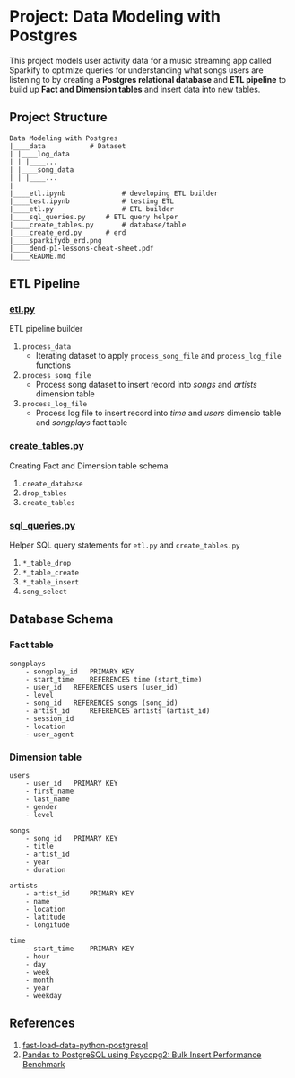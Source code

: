 # Project: Data Modeling with Postgres

This project models user activity data for a music streaming app called Sparkify to optimize queries for understanding what songs users are listening to by creating a **Postgres relational database** and **ETL pipeline** to build up **Fact and Dimension tables** and insert data into new tables.


## Project Structure

```
Data Modeling with Postgres
|____data			# Dataset
| |____log_data
| | |____...
| |____song_data
| | |____...
|
|____etl.ipynb		        # developing ETL builder
|____test.ipynb		        # testing ETL 
|____etl.py	                # ETL builder
|____sql_queries.py		# ETL query helper 
|____create_tables.py		# database/table 
|____create_erd.py		# erd 
|____sparkifydb_erd.png	
|____dend-p1-lessons-cheat-sheet.pdf
|____README.md
```


## ETL Pipeline
### [etl.py](etl.py)
ETL pipeline builder

1. `process_data`
	* Iterating dataset to apply `process_song_file` and `process_log_file` functions
2. `process_song_file`
	* Process song dataset to insert record into _songs_ and _artists_ dimension table
3. `process_log_file`
	* Process log file to insert record into _time_ and _users_ dimensio table and _songplays_ fact table

### [create_tables.py](create_tables.py)
Creating Fact and Dimension table schema

1. `create_database`
2. `drop_tables`
3. `create_tables`

### [sql_queries.py](sql_queries.py)
Helper SQL query statements for `etl.py` and `create_tables.py`

1. `*_table_drop`
2. `*_table_create`
3. `*_table_insert`
4. `song_select`


## Database Schema
### Fact table
```
songplays
	- songplay_id 	PRIMARY KEY
	- start_time 	REFERENCES time (start_time)
	- user_id	REFERENCES users (user_id)
	- level
	- song_id 	REFERENCES songs (song_id)
	- artist_id 	REFERENCES artists (artist_id)
	- session_id
	- location
	- user_agent
```

### Dimension table
```
users
	- user_id 	PRIMARY KEY
	- first_name
	- last_name
	- gender
	- level

songs
	- song_id 	PRIMARY KEY
	- title
	- artist_id
	- year
	- duration

artists
	- artist_id 	PRIMARY KEY
	- name
	- location
	- latitude
	- longitude

time
	- start_time 	PRIMARY KEY
	- hour
	- day
	- week
	- month
	- year
	- weekday
```

## References
1. [fast-load-data-python-postgresql](https://hakibenita.com/fast-load-data-python-postgresql)
2. [Pandas to PostgreSQL using Psycopg2: Bulk Insert Performance Benchmark](https://naysan.ca/2020/05/09/pandas-to-postgresql-using-psycopg2-bulk-insert-performance-benchmark/)
